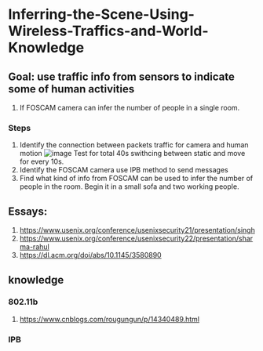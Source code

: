 # Inferring-the-Scene-Using-Wireless-Traffics-and-World-Knowledge
## Goal: use traffic info from sensors to indicate some of human activities
1. If FOSCAM camera can infer the number of people in a single room.
### Steps
1. Identify the connection between packets traffic for camera and human motion
   ![image](https://github.com/user-attachments/assets/1198b501-2a46-45af-a3b0-5a7d8f57b7e6)
  Test for total 40s swithcing between static and move for every 10s.
3. Identify the FOSCAM camera use IPB method to send messages
4. Find what kind of info from FOSCAM can be used to infer the number of people in the room. Begin it in a small sofa and two working people.
## Essays:
1. https://www.usenix.org/conference/usenixsecurity21/presentation/singh 
2. https://www.usenix.org/conference/usenixsecurity22/presentation/sharma-rahul
3. https://dl.acm.org/doi/abs/10.1145/3580890

## knowledge
### 802.11b
1. https://www.cnblogs.com/rougungun/p/14340489.html

### IPB
